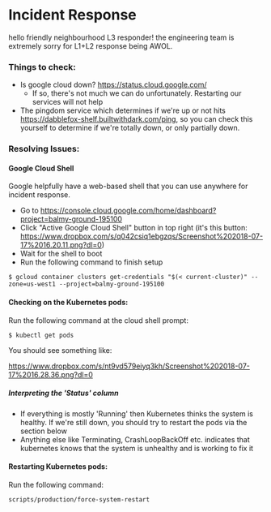 # Incident Response

hello friendly neighbourhood L3 responder! the engineering team is extremely sorry
for L1+L2 response being AWOL.

### Things to check:

- Is google cloud down? https://status.cloud.google.com/
  - If so, there's not much we can do unfortunately. Restarting our services will not help
- The pingdom service which determines if we're up or not hits https://dabblefox-shelf.builtwithdark.com/ping, so you can check this yourself to determine if we're totally down, or only partially down.

### Resolving Issues:

#### Google Cloud Shell

Google helpfully have a web-based shell that you can use anywhere for incident response.

- Go to https://console.cloud.google.com/home/dashboard?project=balmy-ground-195100
- Click "Active Google Cloud Shell" button in top right (it's this button: https://www.dropbox.com/s/q042csiq1ebgzqs/Screenshot%202018-07-17%2016.20.11.png?dl=0)
- Wait for the shell to boot
- Run the following command to finish setup

```
$ gcloud container clusters get-credentials "$(< current-cluster)" --zone=us-west1 --project=balmy-ground-195100
```

#### Checking on the Kubernetes pods:

Run the following command at the cloud shell prompt:

```
$ kubectl get pods
```

You should see something like:

https://www.dropbox.com/s/nt9vd579eiyq3kh/Screenshot%202018-07-17%2016.28.36.png?dl=0

##### Interpreting the 'Status' column

- If everything is mostly 'Running' then Kubernetes thinks the system is healthy. If we're still down, you should try to restart the pods via the section below
- Anything else like Terminating, CrashLoopBackOff etc. indicates that kubernetes knows that the system is unhealthy and is working to fix it

#### Restarting Kubernetes pods:

Run the following command:

`scripts/production/force-system-restart`
